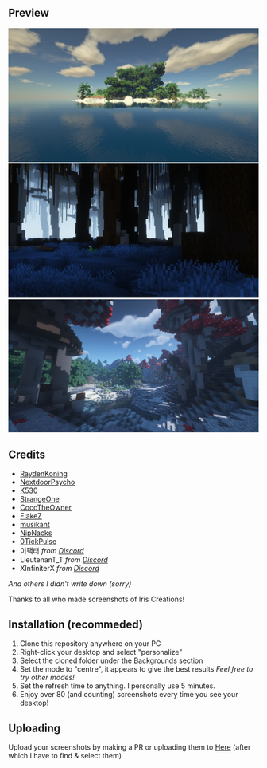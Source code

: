 ## Preview
![Image](2020-01-13_02.01.45.png)
![Image](2022-02-04_23.04.36.png)
![Image](2020-11-29_00.03.57.png)

## Credits
- [RaydenKoning](https://github.com/RaydenKonig/)
- [NextdoorPsycho](https://github.com/nextdoorpsycho)
- [K530](https://github.com/K530-hub)
- [StrangeOne](https://github.com/StrangeOne101)
- [CocoTheOwner](https://github.com/CocoTheOwner)
- [FlakeZ](https://github.com/SFlakeZ)
- [musikant](https://GHsorryiwon12345)
- [NipNacks](https://github.com/NipNacks)
- [0TickPulse](https://github.com/0tickpulse)
- 이팩터 *from [Discord](discord.gg/volmit)*
- LieutenanT_T *from [Discord](discord.gg/volmit)*
- XInfiniterX *from [Discord](discord.gg/volmit)*

*And others I didn't write down (sorry)*

Thanks to all who made screenshots of Iris Creations!

## Installation (recommeded)
1. Clone this repository anywhere on your PC
2. Right-click your desktop and select "personalize"
3. Select the cloned folder under the Backgrounds section
4. Set the mode to "centre", it appears to give the best results *Feel free to try other modes!*
5. Set the refresh time to anything. I personally use 5 minutes.
6. Enjoy over 80 (and counting) screenshots every time you see your desktop!

## Uploading
Upload your screenshots by making a PR or uploading them to [Here](https://discord.gg/Volmit) (after which I have to find & select them)
